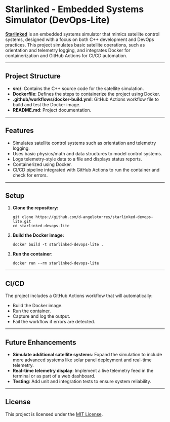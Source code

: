 # Starlinked - Embedded Systems Simulator (DevOps-Lite)

[**Starlinked**](https://github.com/d-angelotorres/starlinked) is an embedded systems simulator that mimics satellite control systems, designed with a focus on both C++ development and DevOps practices. This project simulates basic satellite operations, such as orientation and telemetry logging, and integrates Docker for containerization and GitHub Actions for CI/CD automation.

---

## Project Structure

- **src/**: Contains the C++ source code for the satellite simulation.
- **Dockerfile**: Defines the steps to containerize the project using Docker.
- **.github/workflows/docker-build.yml**: GitHub Actions workflow file to build and test the Docker image.
- **README.md**: Project documentation.

---

## Features

- Simulates satellite control systems such as orientation and telemetry logging.
- Uses basic physics/math and data structures to model control systems.
- Logs telemetry-style data to a file and displays status reports.
- Containerized using Docker.
- CI/CD pipeline integrated with GitHub Actions to run the container and check for errors.

---

## Setup

1. **Clone the repository:**

   ```
   git clone https://github.com/d-angelotorres/starlinked-devops-lite.git
   cd starlinked-devops-lite
   ```

2. **Build the Docker image:**

   ```
   docker build -t starlinked-devops-lite .
   ```

3. **Run the container:**

   ```
   docker run --rm starlinked-devops-lite
   ```

---

## CI/CD

The project includes a GitHub Actions workflow that will automatically:

- Build the Docker image.
- Run the container.
- Capture and log the output.
- Fail the workflow if errors are detected.

---

## Future Enhancements

- **Simulate additional satellite systems**: Expand the simulation to include more advanced systems like solar panel deployment and real-time telemetry.
- **Real-time telemetry display**: Implement a live telemetry feed in the terminal or as part of a web dashboard.
- **Testing**: Add unit and integration tests to ensure system reliability.

---

## License

This project is licensed under the [MIT License](LICENSE).
